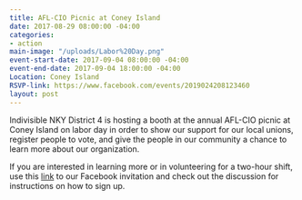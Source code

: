 ```yaml
---
title: AFL-CIO Picnic at Coney Island
date: 2017-08-29 08:00:00 -04:00
categories:
- action
main-image: "/uploads/Labor%20Day.png"
event-start-date: 2017-09-04 08:00:00 -04:00
event-end-date: 2017-09-04 18:00:00 -04:00
Location: Coney Island
RSVP-link: https://www.facebook.com/events/2019024208123460
layout: post
---
```


Indivisible NKY District 4 is hosting a booth at the annual AFL-CIO picnic at Coney Island on labor day in order to show our support for our local unions, register people to vote, and give the people in our community a chance to learn more about our organization.

If you are interested in learning more or in volunteering for a two-hour shift, use this [link](https://www.facebook.com/events/2019024208123460) to our Facebook invitation and check out the discussion for instructions on how to sign up.